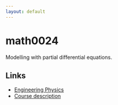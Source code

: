 ```yaml
---
layout: default
---
```


# math0024

Modelling with partial differential equations.

## Links

- [Engineering Physics](https://www.programmes.uliege.be/cocoon/programmes/A2UPHY01.html?vue=cycle)
- [Course description](https://www.programmes.uliege.be/cocoon/cours/MATH0024-1.html)
